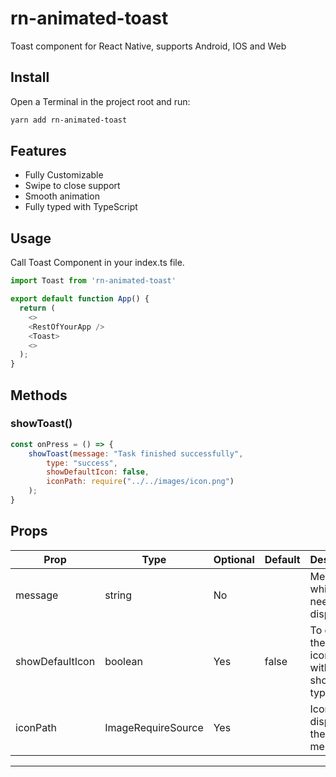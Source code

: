 # rn-animated-toast

Toast component for React Native, supports Android, IOS and Web

## Install

Open a Terminal in the project root and run:

```sh
yarn add rn-animated-toast
```

## Features

- Fully Customizable
- Swipe to close support
- Smooth animation
- Fully typed with TypeScript

## Usage

Call Toast Component in your index.ts file.

```js
import Toast from 'rn-animated-toast'

export default function App() {
  return (
    <>
    <RestOfYourApp />
    <Toast>
    <>
  );
}
```

## Methods

### showToast()

```js
const onPress = () => {
    showToast(message: "Task finished successfully",
        type: "success",
        showDefaultIcon: false,
        iconPath: require("../../images/icon.png")
    );
}
```

<!-- ## Props

| Prop            | Type               | Optional  | Default | Description                                              |
| --------------- | ------------------ | --------- | ------- | -------------------------------------------------------- | --- | ------- | ----------------------- |
| message         | string             | No        |         | Message which is need to be displayed                    |
| type            | ""default"         | "success" | "error" | "info""                                                  | Yes | default | type of showing message |
| showDefaultIcon | boolean            | Yes       | false   | To display the default icon , without showing type icons |
| iconPath        | ImageRequireSource | Yes       |         | Icon to display in the toast message                     |
 -->

## Props

| Prop            | Type               | Optional | Default | Description                                              |
| --------------- | ------------------ | -------- | ------- | -------------------------------------------------------- |
| message         | string             | No       |         | Message which is need to be displayed                    |
| showDefaultIcon | boolean            | Yes      | false   | To display the default icon , without showing type icons |
| iconPath        | ImageRequireSource | Yes      |         | Icon to display in the toast message                     |

---
